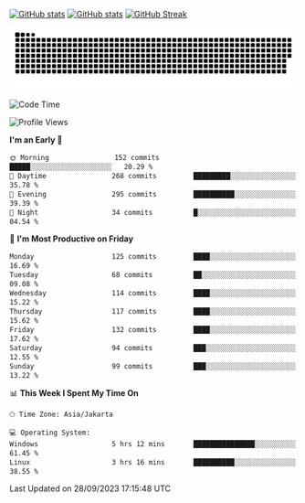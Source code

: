 [![GitHub stats](https://github-readme-stats.vercel.app/api?username=aurelioklv&card_width=500&show_icons=true&rank_icon=github&theme=solarized-dark#gh-dark-mode-only)](https://github.com/anuraghazra/github-readme-stats#gh-dark-mode-only)
[![GitHub stats](https://github-readme-stats.vercel.app/api?username=aurelioklv&card_width=500&show_icons=true&rank_icon=github&theme=buefy#gh-light-mode-only)](https://github.com/anuraghazra/github-readme-stats#gh-light-mode-only)
[![GitHub Streak](https://streak-stats.demolab.com/?user=aurelioklv&card_width=336&theme=solarized-dark)](https://git.io/streak-stats)

<picture>
  <source media="(prefers-color-scheme: dark)" srcset="https://raw.githubusercontent.com/aurelioklv/aurelioklv/snake-output/github-contribution-grid-snake-dark.svg">
  <source media="(prefers-color-scheme: light)" srcset="https://raw.githubusercontent.com/aurelioklv/aurelioklv/snake-output/github-contribution-grid-snake.svg">
  <img alt="github contribution grid snake animation" src="https://raw.githubusercontent.com/aurelioklv/aurelioklv/snake-output/github-contribution-grid-snake.svg">
</picture>

<!--START_SECTION:waka-->
![Code Time](http://img.shields.io/badge/Code%20Time-155%20hrs%2020%20mins-blue)

![Profile Views](http://img.shields.io/badge/Profile%20Views-17-blue)

**I'm an Early 🐤** 

```text
🌞 Morning                152 commits         █████░░░░░░░░░░░░░░░░░░░░   20.29 % 
🌆 Daytime                268 commits         █████████░░░░░░░░░░░░░░░░   35.78 % 
🌃 Evening                295 commits         ██████████░░░░░░░░░░░░░░░   39.39 % 
🌙 Night                  34 commits          █░░░░░░░░░░░░░░░░░░░░░░░░   04.54 % 
```
📅 **I'm Most Productive on Friday** 

```text
Monday                   125 commits         ████░░░░░░░░░░░░░░░░░░░░░   16.69 % 
Tuesday                  68 commits          ██░░░░░░░░░░░░░░░░░░░░░░░   09.08 % 
Wednesday                114 commits         ████░░░░░░░░░░░░░░░░░░░░░   15.22 % 
Thursday                 117 commits         ████░░░░░░░░░░░░░░░░░░░░░   15.62 % 
Friday                   132 commits         ████░░░░░░░░░░░░░░░░░░░░░   17.62 % 
Saturday                 94 commits          ███░░░░░░░░░░░░░░░░░░░░░░   12.55 % 
Sunday                   99 commits          ███░░░░░░░░░░░░░░░░░░░░░░   13.22 % 
```


📊 **This Week I Spent My Time On** 

```text
🕑︎ Time Zone: Asia/Jakarta

💻 Operating System: 
Windows                  5 hrs 12 mins       ███████████████░░░░░░░░░░   61.45 % 
Linux                    3 hrs 16 mins       ██████████░░░░░░░░░░░░░░░   38.55 % 
```


 Last Updated on 28/09/2023 17:15:48 UTC
<!--END_SECTION:waka-->
